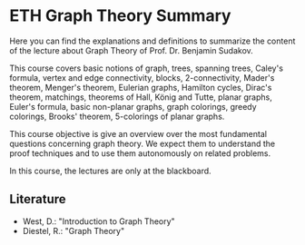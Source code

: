 # ETH Graph Theory Summary

Here you can find the explanations and definitions to summarize the content of the lecture about Graph Theory of Prof. Dr. Benjamin Sudakov.

This course covers basic notions of graph, trees, spanning trees, Caley's formula, vertex and edge connectivity, blocks, 2-connectivity, Mader's theorem, Menger's theorem, Eulerian graphs, Hamilton cycles, Dirac's theorem, matchings, theorems of Hall, König and Tutte, planar graphs, Euler's formula, basic non-planar graphs, graph colorings, greedy colorings, Brooks' theorem, 5-colorings of planar graphs.

This course objective is give an overview over the most fundamental questions concerning graph theory. We expect them to understand the proof techniques and to use them autonomously on related problems.

In this course, the lectures are only at the blackboard.

## Literature
  - West, D.: "Introduction to Graph Theory"
  - Diestel, R.: "Graph Theory"

